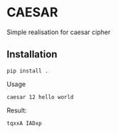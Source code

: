# CAESAR

Simple realisation for caesar cipher

## Installation

```commandline
pip install .
```

Usage

```commandline
caesar 12 hello world
```
Result:
```commandline
tqxxA IADxp
```